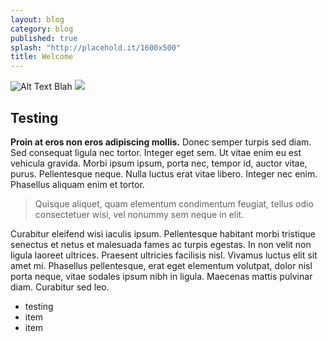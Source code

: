 ```yaml
---
layout: blog
category: blog
published: true
splash: "http://placehold.it/1600x500"
title: Welcome
---
```


![Alt Text Blah](/media/IMG_4721.JPG)
![](/media/IMG_4721.JPG)

## Testing

**Proin at eros non eros adipiscing mollis.** Donec semper turpis sed diam. Sed consequat ligula nec tortor. Integer eget sem. Ut vitae enim eu est vehicula gravida. Morbi ipsum ipsum, porta nec, tempor id, auctor vitae, purus. Pellentesque neque. Nulla luctus erat vitae libero. Integer nec enim. Phasellus aliquam enim et tortor.

> Quisque aliquet, quam elementum condimentum feugiat, tellus odio consectetuer wisi, vel nonummy sem neque in elit.

Curabitur eleifend wisi iaculis ipsum. Pellentesque habitant morbi tristique senectus et netus et malesuada fames ac turpis egestas. In non velit non ligula laoreet ultrices. Praesent ultricies facilisis nisl. Vivamus luctus elit sit amet mi. Phasellus pellentesque, erat eget elementum volutpat, dolor nisl porta neque, vitae sodales ipsum nibh in ligula. Maecenas mattis pulvinar diam. Curabitur sed leo.

- testing
- item
- item

